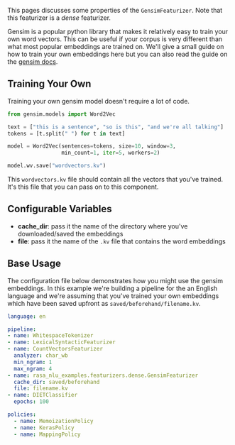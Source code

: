 This pages discusses some properties of the `GensimFeaturizer`.
Note that this featurizer is a *dense* featurizer.

Gensim is a popular python library that makes it relatively easy to
train your own word vectors. This can be useful if your corpus is very
different than what most popular embeddings are trained on. We'll give
a small guide on how to train your own embeddings here but you can
also read the guide on the
[gensim docs](https://radimrehurek.com/gensim/auto_examples/tutorials/run_word2vec.html#training-your-own-model).

## Training Your Own

Training your own gensim model doesn't require a lot of code.

```python
from gensim.models import Word2Vec

text = ["this is a sentence", "so is this", "and we're all talking"]
tokens = [t.split(" ") for t in text]

model = Word2Vec(sentences=tokens, size=10, window=3,
                 min_count=1, iter=5, workers=2)

model.wv.save("wordvectors.kv")
```

This `wordvectors.kv` file should contain all the vectors that you've trained. It's this
file that you can pass on to this component.

## Configurable Variables

- **cache_dir**: pass it the name of the directory where you've downloaded/saved the embeddings
- **file**: pass it the name of the `.kv` file that contains the word embeddings

## Base Usage

The configuration file below demonstrates how you might use the gensim embeddings. In this example
we're building a pipeline for the an English language and we're assuming that you've trained your
own embeddings which have been saved upfront as `saved/beforehand/filename.kv`.

```yaml
language: en

pipeline:
- name: WhitespaceTokenizer
- name: LexicalSyntacticFeaturizer
- name: CountVectorsFeaturizer
  analyzer: char_wb
  min_ngram: 1
  max_ngram: 4
- name: rasa_nlu_examples.featurizers.dense.GensimFeaturizer
  cache_dir: saved/beforehand
  file: filename.kv
- name: DIETClassifier
  epochs: 100

policies:
  - name: MemoizationPolicy
  - name: KerasPolicy
  - name: MappingPolicy
```
